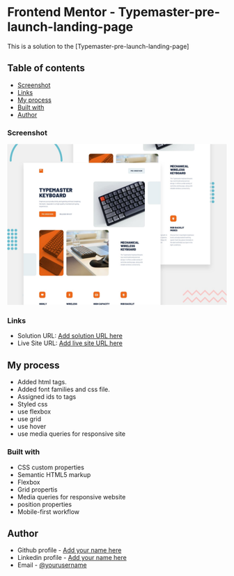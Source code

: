 # Frontend Mentor - Typemaster-pre-launch-landing-page

This is a solution to the [Typemaster-pre-launch-landing-page]

## Table of contents

  - [Screenshot](#screenshot)
  - [Links](#links)
  - [My process](#my-process)
  - [Built with](#built-with)
  - [Author](#author)



### Screenshot
![](preview.jpg)

### Links

- Solution URL: [Add solution URL here](https://davitdvalashvili.github.io/Typemaster-pre-launch-landing-page/)
- Live Site URL: [Add live site URL here](https://davitdvalashvili.github.io/Typemaster-pre-launch-landing-page/)

## My process
- Added html tags.
- Added font families and css file.
- Assigned ids to tags
- Styled css
- use flexbox
- use grid
- use hover
- use media queries for responsive site

### Built with

- CSS custom properties
- Semantic HTML5 markup
- Flexbox
- Grid propertis
- Media queries for responsive website
- position properties
- Mobile-first workflow


## Author

- Github profile - [Add your name here](https://github.com/DavitDvalashvili)
- Linkedin profile - [Add your name here](https://www.linkedin.com/in/davit-dvalashvili-0421b6253)
- Email - [@yourusername](davitdvalashvili1996@gmail.com)

